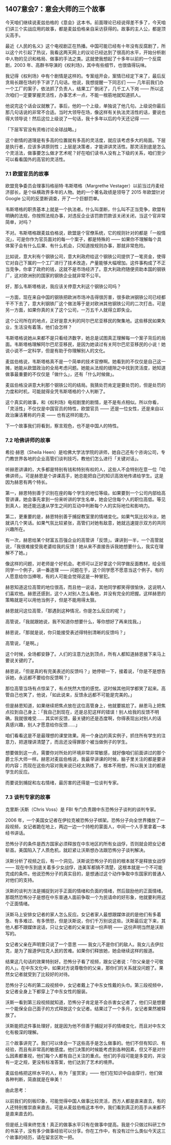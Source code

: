 ## 1407意会7：意会大师的三个故事

今天咱们继续说麦兹伯格的《意会》这本书。前面理论已经说得差不多了，今天咱们讲三个实战应用的故事，都是麦兹伯格亲自采访获得的。故事的主人公，都是顶尖高手。

最近《人民的名义》这个电视剧正在热播。中国可能已经有十年没有反腐剧了，所以这个片引起了热议，我看这两天网上的议论已经达到了很高的水平，开始分析剧中人物的见识和格局、做事的手法之类。这就使我想起了十多年以前的一个反腐剧，2003 年、高群书导演的《权利场》，其中有些细节，也很值得玩味。

我记得《权利场》中有个剧情是这样的。专案组开会，案情已经定下来了，最后反贪局长跟在场的手下讲了几句话。他说，我想提醒一下同志们 —— 几年前我们办一个工厂的案子，依法抓了负责人，结果工厂倒闭了，几千工人下岗 —— 所以这次咱们一定要掌握灵活性，办事艺术一点，不能一根筋地就知道抓人。

他说完这个话会议就散了。事后，他的一个上级，单独说了他几句。上级说你最后那几句话说的非常不合适。当时大领导在场，像这样有关执法灵活性的话，要说也得大领导说！然后这位上级说了一句话，我十多年以后的今天还记得 ——

「下层军官没有资格讨论全球战略。」

这个剧情的道理是有多高的位置就有多高的灵活度，就应该考虑多大的局面。下层是执行者，应该多讲原则性；上层是决策者，才能讲讲灵活性。那灵活到底是怎么个灵活法，做事要怎么做才艺术呢？好在咱们读书人没有上下级的关系，咱们至少可以看看国外的高官的灵活性。

### 7.1 欧盟官员的故事

欧盟竞争委员会理事玛格丽特·韦斯塔格（Margrethe Vestager）以前当过丹麦经济部长，是个纵横政界多年的人物。她的一个著名政绩是领导了 2015 年欧盟针对 Google 公司的反垄断调查，开了一个巨额罚单。

韦斯塔格的职责基本上就是一个执法者。什么叫垄断，什么叫不正当竞争，欧盟有明确的法规，你按照法规办事，对违反企业该罚款罚款该关闭关闭，当这个官非常简单，对吗？

不对。韦斯塔格跟麦兹伯格说，欧盟是个官僚系统，它的规则针对的都是「一般情况」，可是你作为官员面对的每一个案子，都是特殊的 —— 如果你不理解每个具体案子会有什么后果、有什么机会，只知道按规则办事，那就非常危险。

比如说，意大利有个钢铁公司，意大利政府给这个钢铁公司提供了一笔资金，使得它对自己下属的一个工厂进行了技术改造，产量能够大幅增加。这件事构成了不正当竞争，你拿了政府的钱，这就不是市场经济了。意大利政府随便资助本国的钢铁厂，这对欧洲别的国家的钢铁企业就非常不公平。

好，那么韦斯塔格说，我应该关停意大利这个钢铁公司吗？

一方面，现在来自中国的钢铁把欧洲市场冲击得很厉害，很多欧洲钢铁公司已经都干不下去了，意大利钢铁厂这个做法等于是对欧洲其他钢铁公司的二次打击。可是另一方面，如果你真的关了这个公司，一万五千人就得立即失业。

这个公司所在的地点，正好是意大利的阿尔巴尼亚移民的聚集地。这些移民如果失业，生活没有着落，他们会怎样？

韦斯塔格说她从来都不是只看经济数字，她总是试图真正理解每一个案子背后的局面。韦斯塔格理解阿尔巴尼亚移民，是因为她读过有关阿尔巴尼亚移民的小说！她说小说不一定科学，但是有助于你理解别人的文化。

麦兹伯格说，韦斯塔格真不是一个简单的技术官僚啊。她看到的不仅仅是自己这一摊，她能从欧盟政治的全局考虑问题。她能从法规的缝隙之中找到灵活度，她知道做事最重要的不仅仅是「做什么」，还有「什么时候做」。

麦兹伯格没讲意大利那个钢铁公司的结局。我猜处罚肯定是要处罚的，但是处罚的力度和时机，可能就得全凭韦斯塔格的个人判断了。

这个真实的故事，和《权利场》电视剧里的剧情，是不是有点相似。所以你看，「灵活性」不仅仅是中国官员的特性，欧盟官员 —— 还是一位女性，还是来自以政治廉洁著称的丹麦 —— 也有这样的能力。

下一个故事我们将看到，察言观色，也不是中国人的特性。

### 7.2 哈佛讲师的故事

希拉·赫恩（Sheila Heen）是哈佛大学法学院的讲师，她自己还有个咨询公司，专门教世界各地的企业高管们谈判技巧，教他们怎么进行「关键对话」。

听赫恩讲课的，大多都是特别有钱和特别有权的人，这些人不会特别在意一位「哈佛讲师」。可是赫恩是个讲课高手，她总能把自己的知识高效地传递给学生。这是因为赫恩有两个特长。

第一，赫恩特别善于识别在座的每个学生的地位等级。如果要到一个公司内部给高管讲课，她会事先拿到一份来听讲的学生名单，她会记住每个人的职位高低。等见到真人，她还能迅速从学生之间的互动中判断每个人的实际地位和影响力。

第二，更重要的是，赫恩特别善于捕捉教室里的情绪变化。如果气氛比较冷淡，她就讲几个笑话。如果气氛比较紧张，高管们对她有敌意，她就迅速提示双方的共同兴趣所在。

有一次，赫恩给某个财富五百强企业的高管讲「反馈」。课讲到一半，一个高管就说，「我很难接受我老婆给我的反馈！她从来不直接告诉我她想要什么，我实在理解不了她。」

像这样的问题，对老师是个好机会。老师可以正好拿这个同学做反面教材，给全班同学一个例子，讲一番道理 —— 问题在于，这个同学愿不愿意当这个例子。有的人愿意给你当捧哏，有的人可能会觉得这是一种冒犯。

赫恩知道这位高管的地位很高，而且他一说话，其他同学都笑得很愉快，这说明人们喜欢他。赫恩还感到，这个人对别人怎么看他，并没有完全的把握。这样赫恩的策略就是可以用他当例子，但是不能用得太狠。

赫恩就问这位高管，「那遇到这种情况，你是怎么反应的呢？」

高管说，「我就跟她说，我不知道你想要什么，等你想好了再来找我。」

赫恩说，「那就是说，你只能接受表述得特别清晰的反馈吗？」

高管说，「是啊。」

这个时候，全场都安静了。人们的注意力达到顶点，所有人都知道赫恩接下来马上要说关键的了。

赫恩说，「但是真的有完美表述的反馈吗？」她停顿一下，接着说，「你是不是想告诉她，永远都不要给你反馈啊？」

那位高管当场有点惊呆了，有点恍然大悟的感觉。这时候其他同学都笑了起来。高管自己也笑了，他说，「如此说来，反馈永远都不可能是完美的。」

但是赫恩知道，如果继续把焦点放在这位高管身上，他就要尴尬了。赫恩马上把焦点拉到自己身上：「我自己到现在，还是总犯这样的错误！别人给我的反馈不明确，我就很难受…… 其实听反馈，最关键的还是态度啊，你得表现出对别人的话真感兴趣，别人才愿意给你反馈……」

咱们看看这是不是最理想的课堂效果。用一个身边的真实例子，抓住所有学生的注意力，把道理讲清楚了，而且还没得罪那个被当做例子的学生。

想要做到这一点，需要你对所处的环境非常非常敏感，就好像咱们前面讲过的那个爵士乐大师一样。赫恩对麦兹伯格说，我最早讲课的时候，脑子里关注的都是要讲的内容；而现在这些内容对我来说已经太熟练了，根本不用想，所以我关注的都是学生的反应。

而要说到捕捉和左右情绪，最厉害的还得是一位谈判专家。

### 7.3 谈判专家的故事

克里斯·沃斯（Chris Voss）是 FBI 专门负责跟中东恐怖分子谈判的谈判专家。

2006 年，一个美国女记者在伊拉克被恐怖分子绑架。恐怖分子向全世界播放了一段视频，女记者跪在地上，两边一边一个持枪的蒙面人，中间一个人手里拿着一本经书讲话。

恐怖分子的条件是西方国家必须释放在中东地区的所有女战俘，否则就会把女记者斩首。美国陷入了人质危机，就赶紧让沃斯想办法跟恐怖分子谈判解决。

沃斯分析了视频之后，有一个洞见。沃斯说恐怖分子的目的根本就不是释放女战俘 —— 现在中东到底关着多少女战俘，连美军都搞不清楚，这根本就是一个不可能完成的条件。他说恐怖分子的真实目的，是想通过这个动作争取中东国家的普通人对他们的支持。

沃斯的谈判方法是捕捉到对手正面的情绪和负面的情绪，然后鼓励他的正面情绪。那既然恐怖分子是想在中东普通人面前争取一个为民请命的好形象，他就要利用这个正面情绪。

沃斯马上安排女记者的家人怎么反应。女记者家人最想跟媒体说的是他们有多着急、有多难过、有多愤怒，但是沃斯说，你们千万别说这些。沃斯最后定下来，其他人都不跟媒体说话，只让女记者的父亲宣读一份声明 —— 这份声明当然是沃斯写的。

女记者父亲在声明里只说了一个意思 —— 我女儿不是你们的敌人。我女儿去伊拉克，是为了报道伊拉克人民的苦难。如果你们释放她，她会继续这样的报道。

结果这几句话的效果特别好。恐怖分子看了视频，跟女记者说：「你父亲是个可敬的人」。在中东文化中，如果对方说尊敬你的父亲，那你们的关系就没问题了。果然女记者就受到了比较好的对待。

恐怖分子公布的第二段视频中，女记者戴上了中东女性戴的头巾。第三段视频中，女记者全身上下都穿上了中东女性的服装。

沃斯一看到第三段视频就知道，恐怖分子肯定是不会杀害女记者了，他们只是想要一个能保全自己面子的方式释放这个女记者。结果过了一个多月，女记者果然被释放了。

沃斯能把这件事处理好，就是因为他不但善于捕捉对手的情绪变化，而且对中东文化有极深的理解。

三个故事讲完了。我们可以体会一下这些高手是怎么做事的。他们不但有知识、有经验，而且有非常高的敏感度。他们决策的时候能考虑到各种因素，但又不是对什么因素都重视，他们每个人都有自己关注的重点。他们的手段可能是多变的，并没有一定之规，更没有标准答案，他们达到了艺术的境界。

麦兹伯格把这样水平的人，称为「鉴赏家」—— 他们在知识中自由穿行，他们做各种判断，简直就是在审美！

由此思考：

以前我们的刻板印象，可能觉得中国人做事比较灵活，西方人都是直来直去，有的人还特别推崇直来直去。可是从麦兹伯格这本书中，我们看到真正的高手从来都不是直来直去的。

但是纸上得来终觉浅！真正的做事水平只有在做事中提高。我是个只做过科研工作的书呆子，没有多少做事经验可以分享。你在工作中，有没有过什么类似今天这三个故事的经历，请在留言区吹一把。